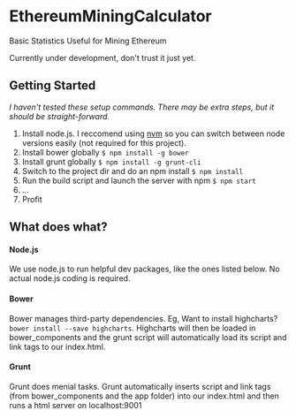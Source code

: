 # EthereumMiningCalculator
Basic Statistics Useful for Mining Ethereum


Currently under development, don't trust it just yet.

## Getting Started

_I haven't tested these setup commands. There may be extra steps, but it should be straight-forward._

1. Install node.js. I reccomend using [nvm](https://github.com/creationix/nvm) so you can switch between
node versions easily (not required for this project).
2. Install bower globally `$ npm install -g bower`
3. Install grunt globally `$ npm install -g grunt-cli`
4. Switch to the project dir and do an npm install `$ npm install`
5. Run the build script and launch the server with npm `$ npm start`
6. _..._
7. Profit

## What does what?

#### Node.js
We use node.js to run helpful dev packages, like the ones listed below. No actual node.js coding is required.

#### Bower
Bower manages third-party dependencies. Eg, Want to install highcharts? `bower install --save highcharts`. Highcharts
will then be loaded in bower_components and the grunt script will automatically load its script and link tags
to our index.html.

#### Grunt
Grunt does menial tasks. Grunt automatically inserts script and link tags (from bower_components and the app folder)
into our index.html and then runs a html server on localhost:9001